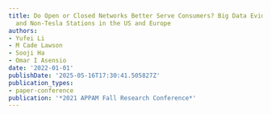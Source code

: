 ```yaml
---
title: Do Open or Closed Networks Better Serve Consumers? Big Data Evidence from Tesla
  and Non-Tesla Stations in the US and Europe
authors:
- Yufei Li
- M Cade Lawson
- Sooji Ha
- Omar I Asensio
date: '2022-01-01'
publishDate: '2025-05-16T17:30:41.505827Z'
publication_types:
- paper-conference
publication: '*2021 APPAM Fall Research Conference*'
---
```

